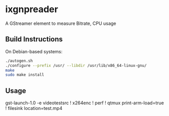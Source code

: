 # ixgnpreader

A GStreamer element to measure Bitrate, CPU usage

## Build Instructions

On Debian-based systems:
```bash
./autogen.sh
./configure --prefix /usr/ --libdir /usr/lib/x86_64-linux-gnu/
make
sudo make install
```


## Usage

gst-launch-1.0 -e videotestsrc ! x264enc ! perf ! qtmux print-arm-load=true ! filesink location=test.mp4

